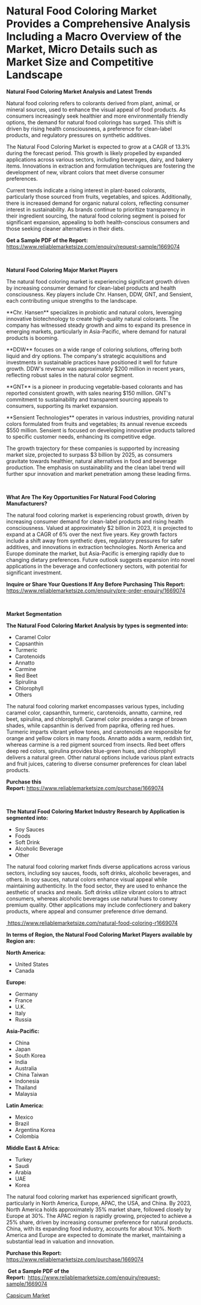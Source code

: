 <p><h1>Natural Food Coloring Market Provides a Comprehensive Analysis Including a Macro Overview of the Market, Micro Details such as Market Size and Competitive Landscape</h1></p><p><strong>Natural Food Coloring Market Analysis and Latest Trends</strong></p>
<p><p>Natural food coloring refers to colorants derived from plant, animal, or mineral sources, used to enhance the visual appeal of food products. As consumers increasingly seek healthier and more environmentally friendly options, the demand for natural food colorings has surged. This shift is driven by rising health consciousness, a preference for clean-label products, and regulatory pressures on synthetic additives.</p><p>The Natural Food Coloring Market is expected to grow at a CAGR of 13.3% during the forecast period. This growth is likely propelled by expanded applications across various sectors, including beverages, dairy, and bakery items. Innovations in extraction and formulation techniques are fostering the development of new, vibrant colors that meet diverse consumer preferences.</p><p>Current trends indicate a rising interest in plant-based colorants, particularly those sourced from fruits, vegetables, and spices. Additionally, there is increased demand for organic natural colors, reflecting consumer interest in sustainability. As brands continue to prioritize transparency in their ingredient sourcing, the natural food coloring segment is poised for significant expansion, appealing to both health-conscious consumers and those seeking cleaner alternatives in their diets.</p></p>
<p><strong>Get a Sample PDF of the Report:&nbsp;</strong> <a href="https://www.reliablemarketsize.com/enquiry/request-sample/1669074?utm_campaign=3348&utm_medium=2&utm_source=Github&utm_content=ia&utm_term=07042025&utm_id=natural-food-coloring">https://www.reliablemarketsize.com/enquiry/request-sample/1669074</a></p>
<p>&nbsp;</p>
<p><strong>Natural Food Coloring Major Market Players</strong></p>
<p><p>The natural food coloring market is experiencing significant growth driven by increasing consumer demand for clean-label products and health consciousness. Key players include Chr. Hansen, DDW, GNT, and Sensient, each contributing unique strengths to the landscape.</p><p>**Chr. Hansen** specializes in probiotic and natural colors, leveraging innovative biotechnology to create high-quality natural colorants. The company has witnessed steady growth and aims to expand its presence in emerging markets, particularly in Asia-Pacific, where demand for natural products is booming.</p><p>**DDW** focuses on a wide range of coloring solutions, offering both liquid and dry options. The company's strategic acquisitions and investments in sustainable practices have positioned it well for future growth. DDW's revenue was approximately $200 million in recent years, reflecting robust sales in the natural color segment.</p><p>**GNT** is a pioneer in producing vegetable-based colorants and has reported consistent growth, with sales nearing $150 million. GNT's commitment to sustainability and transparent sourcing appeals to consumers, supporting its market expansion.</p><p>**Sensient Technologies** operates in various industries, providing natural colors formulated from fruits and vegetables; its annual revenue exceeds $550 million. Sensient is focused on developing innovative products tailored to specific customer needs, enhancing its competitive edge.</p><p>The growth trajectory for these companies is supported by increasing market size, projected to surpass $3 billion by 2025, as consumers gravitate towards healthier, natural alternatives in food and beverage production. The emphasis on sustainability and the clean label trend will further spur innovation and market penetration among these leading firms.</p></p>
<p>&nbsp;</p>
<p><strong>What Are The Key Opportunities For Natural Food Coloring Manufacturers?</strong></p>
<p><p>The natural food coloring market is experiencing robust growth, driven by increasing consumer demand for clean-label products and rising health consciousness. Valued at approximately $2 billion in 2023, it is projected to expand at a CAGR of 6% over the next five years. Key growth factors include a shift away from synthetic dyes, regulatory pressures for safer additives, and innovations in extraction technologies. North America and Europe dominate the market, but Asia-Pacific is emerging rapidly due to changing dietary preferences. Future outlook suggests expansion into novel applications in the beverage and confectionery sectors, with potential for significant investment.</p></p>
<p><strong>Inquire or Share Your Questions If Any Before Purchasing This Report:</strong> <a href="https://www.reliablemarketsize.com/enquiry/pre-order-enquiry/1669074?utm_campaign=3348&utm_medium=2&utm_source=Github&utm_content=ia&utm_term=07042025&utm_id=natural-food-coloring">https://www.reliablemarketsize.com/enquiry/pre-order-enquiry/1669074</a></p>
<p>&nbsp;</p>
<p><strong>Market Segmentation</strong></p>
<p><strong>The Natural Food Coloring Market Analysis by types is segmented into:</strong></p>
<p><ul><li>Caramel Color</li><li>Capsanthin</li><li>Turmeric</li><li>Carotenoids</li><li>Annatto</li><li>Carmine</li><li>Red Beet</li><li>Spirulina</li><li>Chlorophyll</li><li>Others</li></ul></p>
<p><p>The natural food coloring market encompasses various types, including caramel color, capsanthin, turmeric, carotenoids, annatto, carmine, red beet, spirulina, and chlorophyll. Caramel color provides a range of brown shades, while capsanthin is derived from paprika, offering red hues. Turmeric imparts vibrant yellow tones, and carotenoids are responsible for orange and yellow colors in many foods. Annatto adds a warm, reddish tint, whereas carmine is a red pigment sourced from insects. Red beet offers deep red colors, spirulina provides blue-green hues, and chlorophyll delivers a natural green. Other natural options include various plant extracts and fruit juices, catering to diverse consumer preferences for clean label products.</p></p>
<p><strong>Purchase this Report:&nbsp;</strong><a href="https://www.reliablemarketsize.com/purchase/1669074?utm_campaign=3348&utm_medium=2&utm_source=Github&utm_content=ia&utm_term=07042025&utm_id=natural-food-coloring">https://www.reliablemarketsize.com/purchase/1669074</a></p>
<p>&nbsp;</p>
<p><strong>The Natural Food Coloring Market Industry Research by Application is segmented into:</strong></p>
<p><ul><li>Soy Sauces</li><li>Foods</li><li>Soft Drink</li><li>Alcoholic Beverage</li><li>Other</li></ul></p>
<p><p>The natural food coloring market finds diverse applications across various sectors, including soy sauces, foods, soft drinks, alcoholic beverages, and others. In soy sauces, natural colors enhance visual appeal while maintaining authenticity. In the food sector, they are used to enhance the aesthetic of snacks and meals. Soft drinks utilize vibrant colors to attract consumers, whereas alcoholic beverages use natural hues to convey premium quality. Other applications may include confectionery and bakery products, where appeal and consumer preference drive demand.</p></p>
<p><a href="https://www.reliablemarketsize.com/natural-food-coloring-r1669074?utm_campaign=3348&utm_medium=2&utm_source=Github&utm_content=ia&utm_term=07042025&utm_id=natural-food-coloring">&nbsp;https://www.reliablemarketsize.com/natural-food-coloring-r1669074</a></p>
<p><strong>In terms of Region, the Natural Food Coloring Market Players available by Region are:</strong></p>
<p>
    <p> <strong> North America: </strong>
        <ul>
            <li>United States</li>
            <li>Canada</li>
        </ul>
        </p> 
    <p> <strong> Europe: </strong>
        <ul>
            <li>Germany</li>
            <li>France</li>
            <li>U.K.</li>
            <li>Italy</li>
            <li>Russia</li>
        </ul>
        </p> 
    <p> <strong> Asia-Pacific: </strong>
        <ul>
            <li>China</li>
            <li>Japan</li>
            <li>South Korea</li>
            <li>India</li>
            <li>Australia</li>
            <li>China Taiwan</li>
            <li>Indonesia</li>
            <li>Thailand</li>
            <li>Malaysia</li>
        </ul>
        </p> 
    <p> <strong> Latin America: </strong>
        <ul>
            <li>Mexico</li>
            <li>Brazil</li>
            <li>Argentina Korea</li>
            <li>Colombia</li>
        </ul>
        </p> 
    <p> <strong> Middle East & Africa: </strong>
        <ul>
            <li>Turkey</li>
            <li>Saudi</li>
            <li>Arabia</li>
            <li>UAE</li>
            <li>Korea</li>
        </ul>
    </p>
    </p>
<p><p>The natural food coloring market has experienced significant growth, particularly in North America, Europe, APAC, the USA, and China. By 2023, North America holds approximately 35% market share, followed closely by Europe at 30%. The APAC region is rapidly growing, projected to achieve a 25% share, driven by increasing consumer preference for natural products. China, with its expanding food industry, accounts for about 10%. North America and Europe are expected to dominate the market, maintaining a substantial lead in valuation and innovation.</p></p>
<p><strong>Purchase this Report: </strong><a href="https://www.reliablemarketsize.com/purchase/1669074?utm_campaign=3348&utm_medium=2&utm_source=Github&utm_content=ia&utm_term=07042025&utm_id=natural-food-coloring">https://www.reliablemarketsize.com/purchase/1669074</a></p>
<p>&nbsp;<strong>Get a Sample PDF of the Report:&nbsp;&nbsp;</strong><a href="https://www.reliablemarketsize.com/enquiry/request-sample/1669074?utm_campaign=3348&utm_medium=2&utm_source=Github&utm_content=ia&utm_term=07042025&utm_id=natural-food-coloring">https://www.reliablemarketsize.com/enquiry/request-sample/1669074</a></p>
<p><strong></strong></p>
<p><p><a href="https://github.com/peggiputra7o/Market-Research-Report-List-1/blob/main/capsicum-market.md?utm_campaign=3348&utm_medium=2&utm_source=Github&utm_content=ia&utm_term=07042025&utm_id=natural-food-coloring">Capsicum Market</a></p></p>